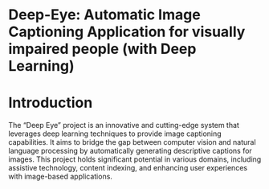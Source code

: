 # Deep-Eye: Automatic Image Captioning Application for visually impaired people (with Deep Learning)
# Introduction
The “Deep Eye” project is an innovative and cutting-edge system that leverages deep
learning techniques to provide image captioning capabilities. It aims to bridge the gap
between computer vision and natural language processing by automatically generating
descriptive captions for images. This project holds significant potential in various domains,
including assistive technology, content indexing, and enhancing user experiences with
image-based applications.
